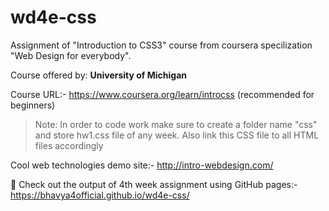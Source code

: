 # wd4e-css

Assignment of "Introduction to CSS3" course from coursera specilization "Web Design for everybody".

Course offered by: **University of Michigan**

Course URL:- https://www.coursera.org/learn/introcss (recommended for beginners)

>Note: In order to code work make sure to create a folder name "css" and store hw1.css file of any week. Also link this CSS file to all HTML files accordingly

Cool web technologies demo site:- http://intro-webdesign.com/

🤩 Check out the output of 4th week assignment using GitHub pages:- https://bhavya4official.github.io/wd4e-css/

